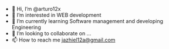 - 👋 Hi, I’m @arturo12x
- 👀 I’m interested in WEB development
- 🌱 I’m currently learning Software management and developing Engineering
- 💞️ I’m looking to collaborate on ...
- 📫 How to reach me jazhiel12a@gmail.com


<!---
arturo12x/arturo12x is a ✨ special ✨ repository because its `README.md` (this file) appears on your GitHub profile.
You can click the Preview link to take a look at your changes.
--->
